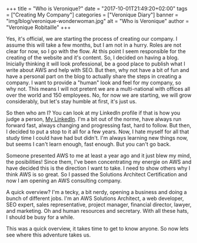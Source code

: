 +++
title = "Who is Veronique?"
date = "2017-10-01T21:49:20+02:00"
tags = ["Creating My Company"]
categories = ["Veronique Diary"]
banner = "img/blog/veronique-wonderwoman.jpg"
alt = "Who is Veronique"
author = "Veronique Robitaille"
+++

Yes, it's official, we are starting the process of creating our company.  I assume this will take a few months, but I am not in a hurry.  Roles are not clear for now, so I go with the flow.  At this point I seem responsible for the creating of the website and it's content.  So, I decided on having a blog.  Inicially thinking it will look professional, be a good place to publish what I write about AWS and help with SEO.  But then, why not have a bit of fun and have a personal part on the blog to actually share the steps in creating a company.  I want to provide a "human" look and feel for my company, so why not.  This means I will not pretent we are a multi-national with offices all over the world and 150 employees.  No, for now we are starting, we will grow considerably, but let's stay humble at first, it's just us. 

So then who am I?  You can look at my LinkedIn profile if that is how you judge a person, [My LinkedIn](https://www.linkedin.com/in/veroniqueheitor/).  I'm a bit out of the norme, have always run forward fast, always changing and progressing fast, hard to follow.  But then, I decided to put a stop to it all for a few years.  Now, I hate myself for all that study time I could have had but didn't.  I'm always learning new things now, but seems I can't learn enough, fast enough.  But you can't go back.  

Someone presented AWS to me at least a year ago and it just blew my mind, the posibilities!  Since them, I've been concentrating my energie on AWS and have decided this is the direction I want to take.  I need to show others why I think AWS is so great.  So I passed the Solutions Architect Certification and now I am opening an AWS consulting company.  

A quick overview?  I'm a tecky, a bit nerdy, opening a business and doing a bunch of different jobs.  I'm an AWS Solutions Architect, a web developer, SEO expert, sales representative, project manager, financial director, lawyer, and marketing.  Oh and human resources and secretary.  With all these hats, I should be busy for a while.

This was a quick overview, it takes time to get to know anyone.  So now lets see where this adventure takes us.
